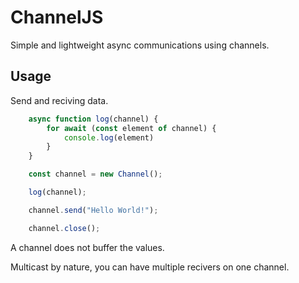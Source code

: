 # ChannelJS

Simple and lightweight async communications using channels.

## Usage

Send and reciving data.

```js
    async function log(channel) {
        for await (const element of channel) {
            console.log(element)
        }
    }

    const channel = new Channel();

    log(channel);

    channel.send("Hello World!");

    channel.close();
```

A channel does not buffer the values.

Multicast by nature, you can have multiple recivers on one channel.